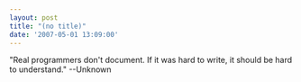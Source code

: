 ```yaml
---
layout: post
title: "(no title)"
date: '2007-05-01 13:09:00'
---
```


"Real programmers don't document. If it was hard to write, it should be hard to understand." --Unknown